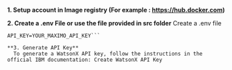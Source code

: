 **1. Setup account in Image registry (For example : https://hub.docker.com)**

**2. Create a .env File or use the file provided in src folder**
  Create a .env file

```MAXIMO_URL=https://<<YOUR_MAXIMO_INSTANCE>>/maximo/api/os/mxapijobplan?lean=1
API_KEY=YOUR_MAXIMO_API_KEY```

**3. Generate API Key**
  To generate a WatsonX API key, follow the instructions in the official IBM documentation: Create WatsonX API Key
